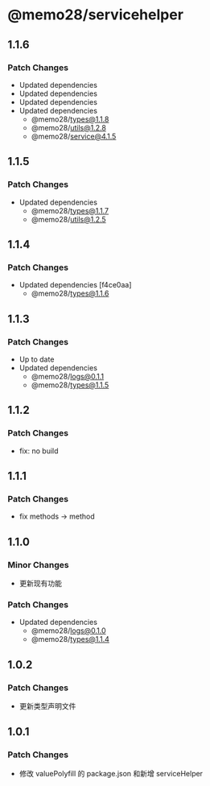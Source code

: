 # @memo28/servicehelper

## 1.1.6

### Patch Changes

- Updated dependencies
- Updated dependencies
- Updated dependencies
- Updated dependencies
  - @memo28/types@1.1.8
  - @memo28/utils@1.2.8
  - @memo28/service@4.1.5

## 1.1.5

### Patch Changes

- Updated dependencies
  - @memo28/types@1.1.7
  - @memo28/utils@1.2.5

## 1.1.4

### Patch Changes

- Updated dependencies [f4ce0aa]
  - @memo28/types@1.1.6

## 1.1.3

### Patch Changes

- Up to date
- Updated dependencies
  - @memo28/logs@0.1.1
  - @memo28/types@1.1.5

## 1.1.2

### Patch Changes

- fix: no build

## 1.1.1

### Patch Changes

- fix methods -> method

## 1.1.0

### Minor Changes

- 更新现有功能

### Patch Changes

- Updated dependencies
  - @memo28/logs@0.1.0
  - @memo28/types@1.1.4

## 1.0.2

### Patch Changes

- 更新类型声明文件

## 1.0.1

### Patch Changes

- 修改 valuePolyfill 的 package.json 和新增 serviceHelper

